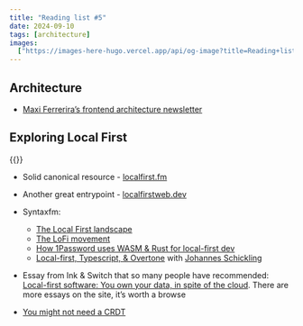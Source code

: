 ```yaml
---
title: "Reading list #5"
date: 2024-09-10
tags: [architecture]
images:
  ["https://images-here-hugo.vercel.app/api/og-image?title=Reading+list+%235"]
---
```


## Architecture

- [Maxi Ferrerira’s frontend architecture newsletter](https://frontendatscale.com/)

## Exploring Local First

{{<youtube U1uhILa-wmI>}}

- Solid canonical resource - [localfirst.fm](https://www.localfirst.fm/)
- Another great entrypoint - [localfirstweb.dev](https://localfirstweb.dev/)
- Syntaxfm:

  - [The Local First landscape](https://syntax.fm/show/793/the-local-first-landscape)
  - [The LoFi movement](https://syntax.fm/show/739/the-lofi-movement-building-local-first-apps)
  - [How 1Password uses WASM & Rust for local-first dev](https://syntax.fm/show/776/how-1password-uses-wasm-and-rust-for-local-first-dev-with-andrew-burkhart)
  - [Local-first, Typescript, & Overtone](https://syntax.fm/show/767/local-first-and-typescript-s-missing-library-with-johannes-schickling) with [Johannes Schickling](https://www.schickling.dev/)

- Essay from Ink & Switch that so many people have recommended: [Local-first software: You own your data, in spite of the cloud](https://www.inkandswitch.com/local-first/). There are more essays on the site, it’s worth a browse
- [You might not need a CRDT](https://jamsocket.com/blog/you-might-not-need-a-crdt)
